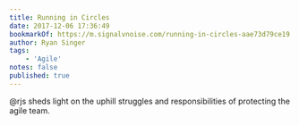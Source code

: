 ```yaml
---
title: Running in Circles
date: 2017-12-06 17:36:49
bookmarkOf: https://m.signalvnoise.com/running-in-circles-aae73d79ce19
author: Ryan Singer
tags:
    - 'Agile'
notes: false
published: true
---
```


@rjs sheds light on the uphill struggles and responsibilities of protecting the agile team.